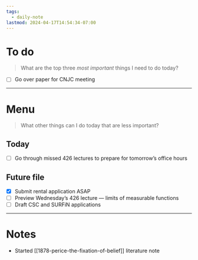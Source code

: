 ```yaml
---
tags:
  - daily-note
lastmod: 2024-04-17T14:54:34-07:00
---
```

# To do

> What are the top three *most important* things I need to do today?

- [ ] Go over paper for CNJC meeting

----
# Menu

> What other things can I do today that are less important?
## Today

- [ ] Go through missed 426 lectures to prepare for tomorrow’s office hours

## Future file

- [x] Submit rental application ASAP
- [ ] Preview Wednesday’s 426 lecture — limits of measurable functions
- [ ] Draft CSC and SURFiN applications

---
# Notes

- Started [[1878-perice-the-fixation-of-belief]] literature note